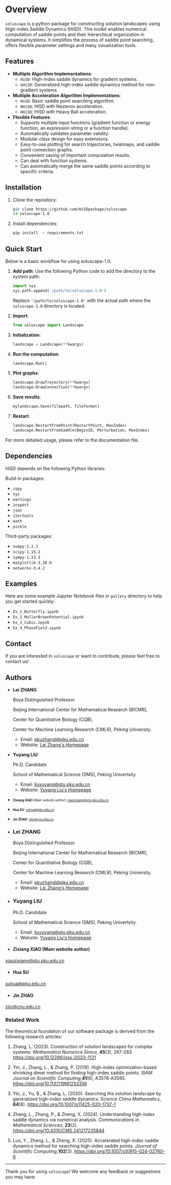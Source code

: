 # Overview

`soluscape` is a python package for constructing solution landscapes using High-index Saddle Dynamics (HiSD). This toolkit enables numerical computation of saddle points and their hierarchical organization in dynamical systems. It simplifies the process of saddle point searching, offers flexible parameter settings and many visualization tools.

## Features

- **Multiple Algorithm Implementations**:
  - `HiSD`: High-index saddle dynamics for gradient systems.
  - `GHiSD`: Generalized high-index saddle dynamics method for non-gradient systems.
- **Multiple Acceleration Algorithm Implementations**:
  - `HiSD`: Basic saddle point searching algorithm.
  - `NHiSD`: HiSD with Nesterov acceleration.
  - `HHiSD`: HiSD with Heavy Ball acceleration.
- **Flexible Features**:
  - Supports multiple input functions (gradient function or energy function, an expression string or a function handle).
  - Automatically validates parameter validity.
  - Modular class design for easy extensions.
  - Easy-to-use plotting for search trajectories, heatmaps, and saddle point connection graphs.
  - Convenient saving of important computation results.
  - Can deal with function systems.
  - Can automatically merge the same saddle points according to specific criteria.

## Installation

1. Clone the repository:
   ```bash
   git clone https://github.com/HiSDpackage/soluscape
   cd soluscape-1.0
   ```

2. Install dependencies:
   ```bash
   pip install -r requirements.txt
   ```

## Quick Start

Below is a basic workflow for using soluscape-1.0:

1. **Add path**:
   Use the following Python code to add the directory to the system path:

   ```python
   import sys
   sys.path.append('/path/to/soluscape-1.0')
   ```

   Replace `'/path/to/soluscape-1.0'` with the actual path where the `soluscape-1.0` directory is located.

2. **Import**:
   ```python
   from soluscape import Landscape
   ```

3. **Initialization**:
   ```python
   landscape = Landscape(**kwargs)
   ```

4. **Run the computation**:
   ```python
   landscape.Run()
   ```

5. **Plot graphs**:
   ```python
   landscape.DrawTrajectory(**kwargs)
   landscape.DrawConnection(**kwargs)
   ```

6. **Save results**:
   ```python
   mylandscape.Save(filepath, fileformat)
   ```

7. **Restart**:
   ```python
   landscape.RestartFromPoint(RestartPoint, MaxIndex)
   landscape.RestartFromSaddle(BeginID, Perturbation, MaxIndex)
   ```

For more detailed usage, please refer to the documentation file.

## Dependencies

HiSD depends on the following Python libraries:

Build-in packages:
- `copy`
- `sys`
- `warnings`
- `inspect`
- `json`
- `itertools`
- `math`
- `pickle`

Third-party packages:
- `numpy-2.2.3`
- `scipy-1.15.2`
- `sympy-1.13.3`
- `matplotlib-3.10.0`
- `networkx-3.4.2`

## Examples

Here are some example Jupyter Notebook files in `gallery` directory to help you get started quickly:

- `Ex_1_Butterfly.ipynb`
- `Ex_2_MullerBrownPotential.ipynb`
- `Ex_3_Cubic.ipynb`
- `Ex_4_PhaseField.ipynb`

## Contact

If you are interested in `soluscape` or want to contribute, please feel free to contact us!

## Authors

- **Lei ZHANG**

  Boya Distinguished Professor

  Beijing International Center for Mathematical Research (BICMR),

  Center for Quantitative Biology (CQB),
  
  Center for Machine Learning Research (CMLR), Peking University.

  - Email: [pkuzhangl@pku.edu.cn](mailto:pkuzhangl@pku.edu.cn)  
  - Website: [Lei Zhang's Homepage](http://faculty.bicmr.pku.edu.cn/~zhanglei/)

- **Yuyang LIU**
  
  Ph.D. Candidate

  School of Mathematical Science (SMS), Peking Univertsity.

  - Email: [liuyuyang@stu.pku.edu.cn](mailto:liuyuyang@stu.pku.edu.cn)  
  - Website: [Yuyang Liu's Homepage](https://liuonly1121.github.io/)

- <span style="font-size: 0.7em;">**Zixiang XIAO** (Main website author): [xiaozixiang@stu.pku.edu.cn](mailto:xiaozixiang@stu.pku.edu.cn)</span>  
- <span style="font-size: 0.7em;">**Hua SU**: [suhua@pku.edu.cn](mailto:suhua@pku.edu.cn)</span>  
- <span style="font-size: 0.7em;">**Jin ZHAO**: [zjin@cnu.edu.cn](mailto:zjin@cnu.edu.cn)</span>

- ### Lei ZHANG

  Boya Distinguished Professor

  Beijing International Center for Mathematical Research (BICMR),

  Center for Quantitative Biology (CQB),
  
  Center for Machine Learning Research (CMLR), Peking University.

  - Email: [pkuzhangl@pku.edu.cn](mailto:pkuzhangl@pku.edu.cn)  
  - Website: [Lei Zhang's Homepage](http://faculty.bicmr.pku.edu.cn/~zhanglei/)

- ### Yuyang LIU
  
  Ph.D. Candidate

  School of Mathematical Science (SMS), Peking Univertsity.

  - Email: [liuyuyang@stu.pku.edu.cn](mailto:liuyuyang@stu.pku.edu.cn)  
  - Website: [Yuyang Liu's Homepage](https://liuonly1121.github.io/)

- #### Zixiang XIAO (Main website author)
[xiaozixiang@stu.pku.edu.cn](mailto:xiaozixiang@stu.pku.edu.cn)</span>  
- #### Hua SU
[suhua@pku.edu.cn](mailto:suhua@pku.edu.cn)</span>  
- #### Jin ZHAO
[zjin@cnu.edu.cn](mailto:zjin@cnu.edu.cn)</span>


<!--
---

## Acknowledgements

Special thanks to the following contributors:

Their contributions have been invaluable in the development of this package.

-->

### Related Work

The theoretical foundation of our software package is derived from the following research articles:

1. Zhang, L. (2023). Construction of solution landscapes for complex systems. _Mathematica Numerica Sinica_, ​**45**(3), 267-283. https://doi.org/10.12286/jssx.j2023-1121

2. Yin, J., Zhang, L., & Zhang, P. (2019). High-index optimization-based shrinking dimer method for finding high-index saddle points. _SIAM Journal on Scientific Computing_, ​**41**(6), A3576-A3595. https://doi.org/10.1137/19M1253356

3. Yin, J., Yu, B., & Zhang, L. (2020). Searching the solution landscape by generalized high-index saddle dynamics. _Science China Mathematics_, ​**64**(8). https://doi.org/10.1007/s11425-020-1737-1

4. Zhang, L., Zhang, P., & Zheng, X. (2024). Understanding high-index saddle dynamics via numerical analysis. _Communications in Mathematical Sciences_, ​**23**(2). https://doi.org/10.4310/CMS.241217235844

5. Luo, Y., Zhang, L., & Zheng, X. (2025). Accelerated high-index saddle dynamics method for searching high-index saddle points. _Journal of Scientific Computing_, ​**102**(3). https://doi.org/10.1007/s10915-024-02760-6

---

Thank you for using `soluscape`! We welcome any feedback or suggestions you may have.
